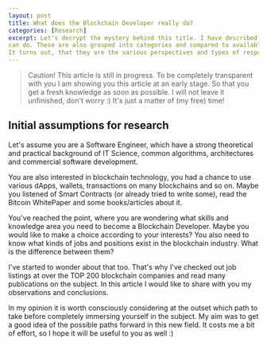 ```yaml
---
layout: post
title: What does the Blockchain Developer really do?
categories: [Research]
excerpt: Let's decrypt the mystery behind this title. I have described the activities that a Blockchain Developer
can do. These are also grouped into categories and compared to available jobs in the market.
It turns out, that they are the various perspectives and types of responsibilities.
---
```


> Caution! This article is still in progress. To be completely transparent with you I am showing you this article at an early stage.
> So that you get a fresh knowledge as soon as possible. I will not leave it unfinished, don't worry :) It's just a matter of (my free) time!

## Initial assumptions for research

Let's assume you are a Software Engineer, which have a strong theoretical and practical background of IT Science, 
common algorithms, architectures and commercial software development.

You are also interested in blockchain technology, you had a chance to use various dApps, wallets,
transactions on many blockchains and so on. Maybe you listened of Smart Contracts (or already tried to write some), 
read the Bitcoin WhitePaper and some books/articles about it. 

You've reached the point, where you are wondering what skills and knowledge area you need
to become a Blockchain Developer. Maybe you would like to make a choice according to your interests?
You also need to know what kinds of jobs and positions exist in the blockchain industry.
What is the difference between them?

I've started to wonder about that too. That's why I've checked out job listings at over the TOP 200
blockchain companies and read many publications on the subject. In this article I would like to share
with you my observations and conclusions. 

In my opinion it is worth consciously considering at the outset which path to take
before completely immersing yourself in the subject. My aim was to get a good idea
of the possible paths forward in this new field. It costs me a bit of effort, 
so I hope it will be useful to you as well :)